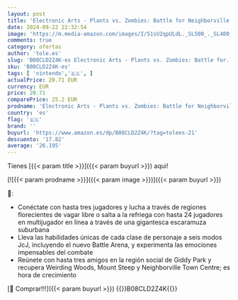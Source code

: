 ```yaml
---
layout: post
title: 'Electronic Arts - Plants vs. Zombies: Battle for Neighborville Complete Edition  Nintendo Switch '
date: 2024-09-22 22:32:54
image: 'https://m.media-amazon.com/images/I/51sU2qpULdL._SL500_._SL400_.jpg'
comments: true
category: ofertas
author: 'tole.es'
slug: 'B08CLD2Z4K-es Electronic Arts - Plants vs. Zombies: Battle for...'
sku: 'B08CLD2Z4K-es'
tags: [ 'nintendo','🇪🇸', ]
actualPrice: 20.71 EUR
currency: EUR
price: 20.71
comparePrice: 25.2 EUR
prodname: 'Electronic Arts - Plants vs. Zombies: Battle for Neighborville Complete Edition  Nintendo Switch '
country: 'es'
flag: '🇪🇸'
brand: ''
buyurl: 'https://www.amazon.es/dp/B08CLD2Z4K/?tag=tolees-21'
descuento: '17.82'
average: '26.195'
---
```


Tienes [{{< param title >}}]({{< param buyurl >}}) aqui!

[![{{< param prodname >}}]({{< param image >}})]({{< param buyurl >}})

🔎:

- Conéctate con hasta tres jugadores y lucha a través de regiones florecientes de vagar libre o salta a la refriega con hasta 24 jugadores en multijugador en línea a través de una gigantesca escaramuza suburbana
- Lleva las habilidades únicas de cada clase de personaje a seis modos JcJ, incluyendo el nuevo Battle Arena, y experimenta las emociones impensables del combate
- Reúnete con hasta tres amigos en la región social de Giddy Park y recupera Weirding Woods, Mount Steep y Neighborville Town Centre; es hora de crecimiento

[🛒 Comprar!!!]({{< param buyurl >}})
{{<world>}}B08CLD2Z4K{{</world>}}
